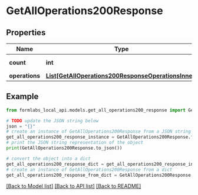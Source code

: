 # GetAllOperations200Response


## Properties

Name | Type | Description | Notes
------------ | ------------- | ------------- | -------------
**count** | **int** | Number of operations | [optional] 
**operations** | [**List[GetAllOperations200ResponseOperationsInner]**](GetAllOperations200ResponseOperationsInner.md) |  | [optional] 

## Example

```python
from formlabs_local_api.models.get_all_operations200_response import GetAllOperations200Response

# TODO update the JSON string below
json = "{}"
# create an instance of GetAllOperations200Response from a JSON string
get_all_operations200_response_instance = GetAllOperations200Response.from_json(json)
# print the JSON string representation of the object
print(GetAllOperations200Response.to_json())

# convert the object into a dict
get_all_operations200_response_dict = get_all_operations200_response_instance.to_dict()
# create an instance of GetAllOperations200Response from a dict
get_all_operations200_response_from_dict = GetAllOperations200Response.from_dict(get_all_operations200_response_dict)
```
[[Back to Model list]](../README.md#documentation-for-models) [[Back to API list]](../README.md#documentation-for-api-endpoints) [[Back to README]](../README.md)


